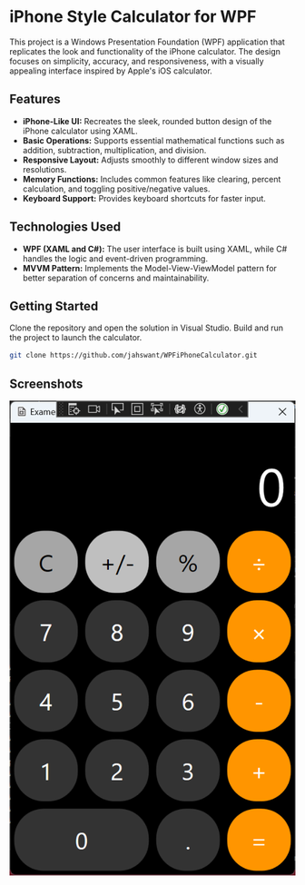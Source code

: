 # iPhone Style Calculator for WPF

This project is a Windows Presentation Foundation (WPF) application that replicates the look and functionality of the iPhone calculator. The design focuses on simplicity, accuracy, and responsiveness, with a visually appealing interface inspired by Apple's iOS calculator.

## Features
- **iPhone-Like UI:** Recreates the sleek, rounded button design of the iPhone calculator using XAML.
- **Basic Operations:** Supports essential mathematical functions such as addition, subtraction, multiplication, and division.
- **Responsive Layout:** Adjusts smoothly to different window sizes and resolutions.
- **Memory Functions:** Includes common features like clearing, percent calculation, and toggling positive/negative values.
- **Keyboard Support:** Provides keyboard shortcuts for faster input.

## Technologies Used
- **WPF (XAML and C#):** The user interface is built using XAML, while C# handles the logic and event-driven programming.
- **MVVM Pattern:** Implements the Model-View-ViewModel pattern for better separation of concerns and maintainability.

## Getting Started
Clone the repository and open the solution in Visual Studio. Build and run the project to launch the calculator.

```bash
git clone https://github.com/jahswant/WPFiPhoneCalculator.git
```

## Screenshots

![iPhone Style Calculator Screenshot](./Screenshots/screenshot_2024-10-04_132434.png)
